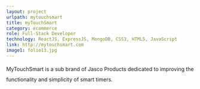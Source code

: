 ```yaml
---
layout: project
urlpath: mytouchsmart
title: myTouchSmart
category: ecommerce
role: Full-Stack Developer
technology: ReactJS, ExpressJS, MongoDB, CSS3, HTML5, JavaScript
link: http://mytouchsmart.com
image1: folio13.jpg
---
```


<p style="line-height: 2em">
MyTouchSmart is a sub brand of Jasco Products dedicated to improving the functionality and simplicity of smart timers.
</p>